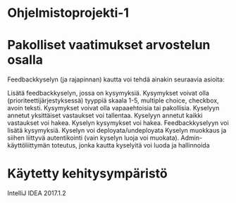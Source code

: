 # Ohjelmistoprojekti-1

# Pakolliset vaatimukset arvostelun osalla
Feedbackkyselyn (ja rajapinnan) kautta voi tehdä ainakin seuraavia asioita:

   Lisätä feedbackkyselyn, jossa on kysymyksiä. Kysymykset voivat olla (prioriteettijärjestyksessä) tyyppiä skaala 1-5, multiple choice, checkbox, avoin teksti. Kysymykset voivat olla vapaaehtoisia tai pakollisia.
    Kyselyyn annetut yksittäiset vastaukset voi tallentaa.
    Kyselyyn annetut kaikki vastaukset voi hakea.
    Kyselyn kysymykset voi hakea.
    Feedbackkyselyyn voi lisätä kysymyksiä.
    Kyselyn voi deployata/undeployata
    Kyselyn muokkaus ja siihen liittyvä autentikointi (vain kyselyn luoja voi muokata).
    Admin-käyttöliittymän toteutus, jonka kautta kyselyitä voi luoda ja hallinnoida

# Käytetty kehitysympäristö

IntelliJ IDEA 2017.1.2